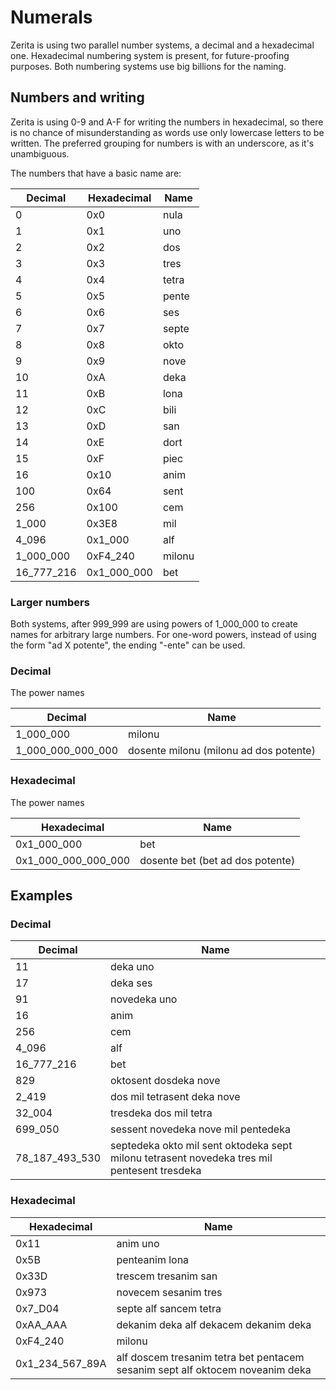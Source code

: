 # Numerals

Zerita is using two parallel number systems, a decimal and a hexadecimal one.
Hexadecimal numbering system is present, for future-proofing purposes.
Both numbering systems use big billions for the naming.

## Numbers and writing

Zerita is using 0-9 and A-F for writing the numbers in hexadecimal, so there is no chance of misunderstanding as words use only lowercase letters to be written.
The preferred grouping for numbers is with an underscore, as it's unambiguous.

The numbers that have a basic name are:

| Decimal    | Hexadecimal | Name   |
| ---------- | ----------- | ------ |
| 0          | 0x0         | nula   |
| 1          | 0x1         | uno    |
| 2          | 0x2         | dos    |
| 3          | 0x3         | tres   |
| 4          | 0x4         | tetra  |
| 5          | 0x5         | pente  |
| 6          | 0x6         | ses    |
| 7          | 0x7         | septe  |
| 8          | 0x8         | okto   |
| 9          | 0x9         | nove   |
| 10         | 0xA         | deka   |
| 11         | 0xB         | lona   |
| 12         | 0xC         | bili   |
| 13         | 0xD         | san    |
| 14         | 0xE         | dort   |
| 15         | 0xF         | piec   |
| 16         | 0x10        | anim   |
| 100        | 0x64        | sent   |
| 256        | 0x100       | cem    |
| 1_000      | 0x3E8       | mil    |
| 4_096      | 0x1_000     | alf    |
| 1_000_000  | 0xF4_240    | milonu |
| 16_777_216 | 0x1_000_000 | bet    |

### Larger numbers

Both systems, after 999_999 are using powers of 1_000_000 to create names for arbitrary large numbers.
For one-word powers, instead of using the form "ad X potente", the ending "-ente" can be used.

### Decimal

The power names

| Decimal           | Name                                   |
| ----------------- | -------------------------------------- |
| 1_000_000         | milonu                                 |
| 1_000_000_000_000 | dosente milonu (milonu ad dos potente) |

### Hexadecimal

The power names

| Hexadecimal         | Name                             |
| ------------------- | -------------------------------- |
| 0x1_000_000         | bet                              |
| 0x1_000_000_000_000 | dosente bet (bet ad dos potente) |

## Examples

### Decimal

| Decimal        | Name                                                                                        |
| -------------- | ------------------------------------------------------------------------------------------- |
| 11             | deka uno                                                                                    |
| 17             | deka ses                                                                                    |
| 91             | novedeka uno                                                                                |
| 16             | anim                                                                                        |
| 256            | cem                                                                                         |
| 4_096          | alf                                                                                         |
| 16_777_216     | bet                                                                                         |
| 829            | oktosent dosdeka nove                                                                       |
| 2_419          | dos mil tetrasent deka nove                                                                 |
| 32_004         | tresdeka dos mil tetra                                                                      |
| 699_050        | sessent novedeka nove mil pentedeka                                                         |
| 78_187_493_530 | septedeka okto mil sent oktodeka sept milonu tetrasent novedeka tres mil pentesent tresdeka |

### Hexadecimal

| Hexadecimal     | Name                                                                          |
| --------------- | ----------------------------------------------------------------------------- |
| 0x11            | anim uno                                                                      |
| 0x5B            | penteanim lona                                                                |
| 0x33D           | trescem tresanim san                                                          |
| 0x973           | novecem sesanim tres                                                          |
| 0x7_D04         | septe alf sancem tetra                                                        |
| 0xAA_AAA        | dekanim deka alf dekacem dekanim deka                                         |
| 0xF4_240        | milonu                                                                        |
| 0x1_234_567_89A | alf doscem tresanim tetra bet pentacem sesanim sept alf oktocem noveanim deka |

